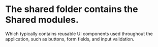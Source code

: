 # The shared folder contains the Shared modules.

Which typically contains reusable UI components used throughout the application, such as buttons, form fields, and input validation.